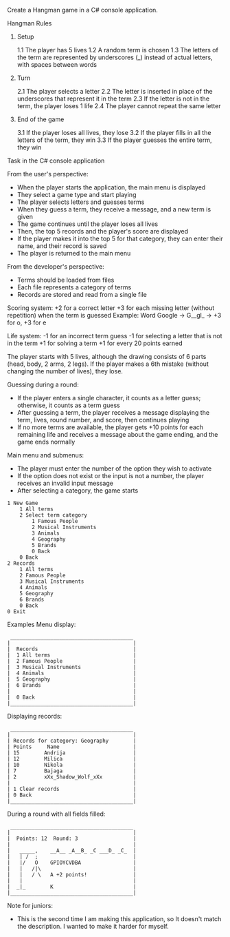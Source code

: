 Create a Hangman game in a C# console application.

Hangman Rules

1. Setup

	1.1 The player has 5 lives
	1.2 A random term is chosen
	1.3 The letters of the term are represented by underscores (_) instead of actual letters, with spaces between words

2. Turn

	2.1 The player selects a letter
	2.2 The letter is inserted in place of the underscores that represent it in the term
	2.3 If the letter is not in the term, the player loses 1 life
	2.4 The player cannot repeat the same letter

3. End of the game

	3.1 If the player loses all lives, they lose
	3.2 If the player fills in all the letters of the term, they win
	3.3 If the player guesses the entire term, they win

Task in the C# console application

From the user's perspective:
- When the player starts the application, the main menu is displayed
- They select a game type and start playing
- The player selects letters and guesses terms
- When they guess a term, they receive a message, and a new term is given
- The game continues until the player loses all lives
- Then, the top 5 records and the player's score are displayed
- If the player makes it into the top 5 for that category, they can enter their name, and their record is saved
- The player is returned to the main menu

From the developer's perspective:
- Terms should be loaded from files
- Each file represents a category of terms
- Records are stored and read from a single file

Scoring system:
+2 for a correct letter
+3 for each missing letter (without repetition) when the term is guessed
	  Example: Word Google -> G__gl_ -> +3 for o, +3 for e

Life system:
-1 for an incorrect term guess
-1 for selecting a letter that is not in the term
+1 for solving a term
+1 for every 20 points earned

The player starts with 5 lives, although the drawing consists of 6 parts (head, body, 2 arms, 2 legs). If the player makes a 6th mistake (without changing the number of lives), they lose.

Guessing during a round:
- If the player enters a single character, it counts as a letter guess; otherwise, it counts as a term guess
- After guessing a term, the player receives a message displaying the term, lives, round number, and score, then continues playing
- If no more terms are available, the player gets +10 points for each remaining life and receives a message about the game ending, and the game ends normally

Main menu and submenus:
- The player must enter the number of the option they wish to activate
- If the option does not exist or the input is not a number, the player receives an invalid input message
- After selecting a category, the game starts

```
1 New Game
	1 All terms
	2 Select term category
		1 Famous People
		2 Musical Instruments
		3 Animals
		4 Geography
		5 Brands
		0 Back
	0 Back
2 Records
	1 All terms
	2 Famous People
	3 Musical Instruments
	4 Animals
	5 Geography
	6 Brands
	0 Back
0 Exit
```

Examples
Menu display:
```
 ________________________________________
|                                        |
|  Records                               |
|  1 All terms                           |
|  2 Famous People                       |
|  3 Musical Instruments                 |
|  4 Animals                             |
|  5 Geography                           |
|  6 Brands                              |
|                                        |
|  0 Back                                |
|________________________________________|
```

Displaying records:
```
 ________________________________________
|                                        |
| Records for category: Geography        |
| Points     Name                        |
| 15        Andrija                      |
| 12        Milica                       |
| 10        Nikola                       |
| 7         Bajaga                       |
| 2         xXx_Shadow_Wolf_xXx          |
|                                        |
| 1 Clear records                        |
| 0 Back                                 |
|________________________________________|
```

During a round with all fields filled:
```
 ________________________________________
|                                        |
|  Points: 12  Round: 3                  |
|                                        |
|   _____,    __A__ _A__B_ _C ___D_ _C_  |
|   | /  ;                               |
|   |/   O    GPIOYCVDBA                 |
|   |   /|\                              |
|   |   / \   A +2 points!               |
|   |                                    |
|  _|_        K                          |
|________________________________________|
```

Note for juniors:
- This is the second time I am making this application, so It doesn't match the description. I wanted to make it harder for myself.
